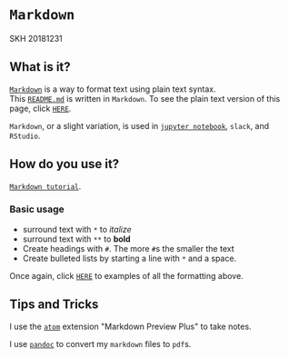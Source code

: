 # `Markdown`
SKH 20181231

## What is it?

[`Markdown`](https://en.wikipedia.org/wiki/Markdown) is a way to format text using plain text syntax.  
This [`README.md`](README.md) is written in `Markdown`.
To see the plain text version of this page, click [`HERE`](README.md).

`Markdown`, or a slight variation, is used in [`jupyter notebook`](../jupyter_notebook/README.md), `slack`, and `RStudio`.

## How do you use it?

[`Markdown tutorial`](https://github.com/adam-p/markdown-here/wiki/Markdown-Cheatsheet).

### Basic usage

* surround text with `*` to *italize*  
* surround text with `**` to **bold**
* Create headings with `#`. The more `#`s the smaller the text
* Create bulleted lists by starting a line with `*` and a space.

Once again, click [`HERE`](README.md) to examples of all the formatting above. 

## Tips and Tricks

I use the [`atom`](../atom/README.md) extension "Markdown Preview Plus" to take notes.

I use [`pandoc`](../pandoc/README.md) to convert my `markdown` files to `pdf`s.
